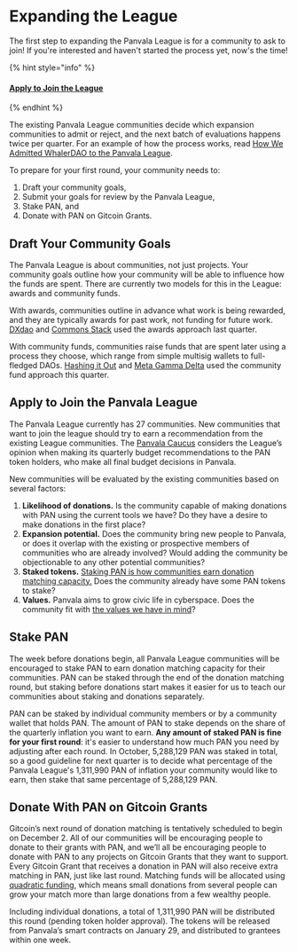 # Expanding the League

The first step to expanding the Panvala League is for a community to ask to join! If you're interested and haven't started the process yet, now's the time!

{% hint style="info" %}
#### [Apply to Join the League](mailto:caucus@panvala.com?subject=We%20want%20to%20join%20the%20Panvala%20League!)
{% endhint %}

The existing Panvala League communities decide which expansion communities to admit or reject, and the next batch of evaluations happens twice per quarter. For an example of how the process works, read [How We Admitted WhalerDAO to the Panvala League](https://forum.panvala.com/t/how-we-admitted-whalerdao-to-the-panvala-league/221).

To prepare for your first round, your community needs to:

1. Draft your community goals,
2. Submit your goals for review by the Panvala League,
3. Stake PAN, and
4. Donate with PAN on Gitcoin Grants.

## **Draft Your Community Goals**

The Panvala League is about communities, not just projects. Your community goals outline how your community will be able to influence how the funds are spent. There are currently two models for this in the League: awards and community funds.

With awards, communities outline in advance what work is being rewarded, and they are typically awards for past work, not funding for future work. [DXdao](https://gitcoin.co/grants/1118/dxdaos-panvala-league-defi-community-awards-grant) and [Commons Stack](https://gitcoin.co/grants/1127/commons-stack-community-fund-panvala-league) used the awards approach last quarter.

With community funds, communities raise funds that are spent later using a process they choose, which range from simple multisig wallets to full-fledged DAOs. [Hashing it Out](https://gitcoin.co/grants/1278/hashing-it-outs-community-fund-panvala-league) and [Meta Gamma Delta](https://gitcoin.co/grants/615/meta-gamma-delta-panvala-league) used the community fund approach this quarter.

## **Apply to Join the Panvala League**

The Panvala League currently has 27 communities. New communities that want to join the league should try to earn a recommendation from the existing League communities. The [Panvala Caucus]() considers the League’s opinion when making its quarterly budget recommendations to the PAN token holders, who make all final budget decisions in Panvala.

New communities will be evaluated by the existing communities based on several factors:

1. **Likelihood of donations.** Is the community capable of making donations with PAN using the current tools we have? Do they have a desire to make donations in the first place?
2. **Expansion potential.** Does the community bring new people to Panvala, or does it overlap with the existing or prospective members of communities who are already involved? Would adding the community be objectionable to any other potential communities?
3. **Staked tokens.** [Staking PAN is how communities earn donation matching capacity.](../../the-pan-token/staking-pan.md) Does the community already have some PAN tokens to stake?
4. **Values.** Panvala aims to grow civic life in cyberspace. Does the community fit with [the values we have in mind](https://forum.panvala.com/t/new-institutions-for-civic-life-in-cyberspace/194)?

## **Stake PAN**

The week before donations begin, all Panvala League communities will be encouraged to stake PAN to earn donation matching capacity for their communities. PAN can be staked through the end of the donation matching round, but staking before donations start makes it easier for us to teach our communities about staking and donations separately.

PAN can be staked by individual community members or by a community wallet that holds PAN. The amount of PAN to stake depends on the share of the quarterly inflation you want to earn. **Any amount of staked PAN is fine for your first round**: it's easier to understand how much PAN you need by adjusting after each round. In October, 5,288,129 PAN was staked in total, so a good guideline for next quarter is to decide what percentage of the Panvala League's 1,311,990 PAN of inflation your community would like to earn, then stake that same percentage of 5,288,129 PAN.

## **Donate With PAN on Gitcoin Grants**

Gitcoin’s next round of donation matching is tentatively scheduled to begin on December 2. All of our communities will be encouraging people to donate to their grants with PAN, and we’ll all be encouraging people to donate with PAN to any projects on Gitcoin Grants that they want to support. Every Gitcoin Grant that receives a donation in PAN will also receive extra matching in PAN, just like last round. Matching funds will be allocated using [quadratic funding](https://wtfisqf.com/), which means small donations from several people can grow your match more than large donations from a few wealthy people.

Including individual donations, a total of 1,311,990 PAN will be distributed this round \(pending token holder approval\). The tokens will be released from Panvala’s smart contracts on January 29, and distributed to grantees within one week.  


